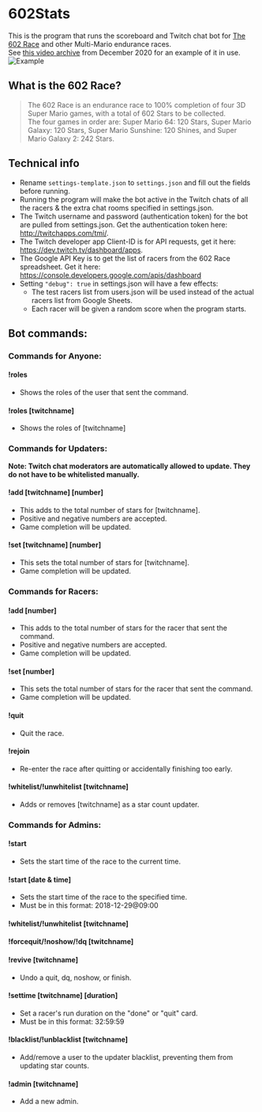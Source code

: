 # 602Stats
This is the program that runs the scoreboard and Twitch chat bot for [The 602 Race](https://docs.google.com/spreadsheets/d/1ludkWzuN0ZzMh9Bv1gq9oQxMypttiXkg6AEFvxy_gZk/) and other Multi-Mario endurance races.  
See [this video archive](https://www.twitch.tv/videos/857024553) from December 2020 for an example of it in use.  
![Example](https://i.imgur.com/h0QuHEO.jpg)

## What is the 602 Race?  
>The 602 Race is an endurance race to 100% completion of four 3D Super Mario games, with a total of 602 Stars to be collected.  
>The four games in order are: Super Mario 64: 120 Stars, Super Mario Galaxy: 120 Stars, Super Mario Sunshine: 120 Shines, and Super Mario Galaxy 2: 242 Stars.

## Technical info
- Rename `settings-template.json` to `settings.json` and fill out the fields before running.
- Running the program will make the bot active in the Twitch chats of all the racers & the extra chat rooms specified in settings.json.
- The Twitch username and password (authentication token) for the bot are pulled from settings.json. Get the authentication token here: http://twitchapps.com/tmi/.  
- The Twitch developer app Client-ID is for API requests, get it here: https://dev.twitch.tv/dashboard/apps.  
- The Google API Key is to get the list of racers from the 602 Race spreadsheet. Get it here: https://console.developers.google.com/apis/dashboard
- Setting `"debug": true` in settings.json will have a few effects:
    - The test racers list from users.json will be used instead of the actual racers list from Google Sheets.
    - Each racer will be given a random score when the program starts.

## Bot commands:
### **Commands for Anyone:**
#### !roles
- Shows the roles of the user that sent the command.
#### !roles [twitchname]
- Shows the roles of [twitchname]

### **Commands for Updaters:**
**Note: Twitch chat moderators are automatically allowed to update. They do not have to be whitelisted manually.**
#### !add [twitchname] [number]
- This adds to the total number of stars for [twitchname].
- Positive and negative numbers are accepted.
- Game completion will be updated.
#### !set [twitchname] [number]
- This sets the total number of stars for [twitchname].
- Game completion will be updated.
   
### **Commands for Racers:**
#### !add [number]
- This adds to the total number of stars for the racer that sent the command.
- Positive and negative numbers are accepted.
- Game completion will be updated.
#### !set [number]
- This sets the total number of stars for the racer that sent the command.
- Game completion will be updated.
#### !quit
- Quit the race.
#### !rejoin
- Re-enter the race after quitting or accidentally finishing too early.
#### !whitelist/!unwhitelist [twitchname]
- Adds or removes [twitchname] as a star count updater.
  
### **Commands for Admins:**
#### !start
- Sets the start time of the race to the current time. 
#### !start [date & time]
- Sets the start time of the race to the specified time.
- Must be in this format: 2018-12-29@09:00
#### !whitelist/!unwhitelist [twitchname]
#### !forcequit/!noshow/!dq [twitchname]
#### !revive [twitchname]
- Undo a quit, dq, noshow, or finish.
#### !settime [twitchname] [duration]
- Set a racer's run duration on the "done" or "quit" card.
- Must be in this format: 32:59:59
#### !blacklist/!unblacklist [twitchname]
- Add/remove a user to the updater blacklist, preventing them from updating star counts.
#### !admin [twitchname]
- Add a new admin.
  
